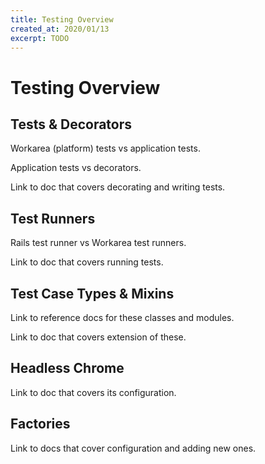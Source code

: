 ```yaml
---
title: Testing Overview
created_at: 2020/01/13
excerpt: TODO
---
```


# Testing Overview


## Tests & Decorators

Workarea (platform) tests vs application tests.

Application tests vs decorators.

Link to doc that covers decorating and writing tests.


## Test Runners

Rails test runner vs Workarea test runners.

Link to doc that covers running tests.


## Test Case Types & Mixins

Link to reference docs for these classes and modules.

Link to doc that covers extension of these.


## Headless Chrome

Link to doc that covers its configuration.


## Factories

Link to docs that cover configuration and adding new ones.
